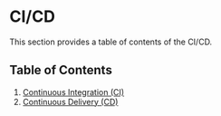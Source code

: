 # CI/CD

This section provides a table of contents of the CI/CD.

## Table of Contents

1. [Continuous Integration (CI)](ci.md)
2. [Continuous Delivery (CD)](cd.md)
